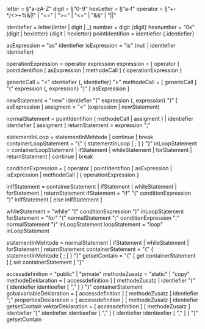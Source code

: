 letter = §"a-zA-Z"
digit = §"0-9"
hexLetter = §"a-f"
operator = §"+-*/<>~%&|!" | "==" | ">=" | "<=" | "&&" | "||"

identiefier = letter{letter | digit | _}
number = digit {digit}
hexnumber = "0x" (digit | hexletter) {digit | hexletter}
pointIdentifion = identiefier {.identiefier}

asExpression = "as" identiefier
isExpression = "is" (null | identiefier identiefier)



operationExpression = operator expression
expression = [ operator ] pointIdentifion [ asExpression | methodeCall ] { operationExpression }

genericCall = "<" identiefier {, identiefier} ">"
methodeCall = [ genericCall ] "(" expression {, expression} ")" [ asExpression ]

newStatement = "new" identiefier "(" expression {, expression} ")" [ asExpression ]
assigment = "=" (expression | newStatement)

normalStatement = pointIdentifion ( methodeCall | assigment ) | identiefier identiefier [ assigment ]
returnStatement = expression ";"

statementInLoop = statementInMehtode | continue | break
containerLoopStatement = "{" { statementInLoop [ ; ] } "}"
inLoopStatement = containerLoopStatement | ifStatement | whileStatement | forStatement | returnStatement | continue | break

conditionExpression = [ operator ] pointIdentifion [ asExpression | isExpression | methodeCall ] { operationExpression }

inIfStatement = containerStatement | ifStatement | whileStatement | forStatement | returnStatement
ifStatement = "if" "(" conditionExpression ")" inIfStatement [ else inIfStatement ]

whileStatement = "while" "(" conditionExpression ")" inLoopStatement
forStatement = "for" "(" normalStatement ";" conditionExpression ";" normalStatement ")" inLoopStatement
loopStatement = "loop" inLoopStatement

statementInMehtode = normalStatement | ifStatement | whileStatement | forStatement | returnStatement
containerStatement = "{" { statementInMehtode [ ; ] } "}"
getsetContain = "{" [ get containerStatement ] [ set containerStatement ] "}"

accessdefinition = "public" | "private"
methodeZusatz = "static" | "copy"
methodeDeklaration = [ accessdefinition ] [ methodeZusatz ] identiefier "(" { identiefier identieefier [ "," ] } ")" containerStatement
gobalvariableDeklaration = [ accessdefinition ] [ methodeZusatz ] identiefier ";"
propertiesDeklaration = [ accessdefinition ] [ methodeZusatz ] identiefier getsetContain
vektorDeklaration = [ accessdefinition ] [ methodeZusatz ] identiefier "[" identiefier identieefier [ "," ] { identiefier identieefier [ "," ] } "]" getsetContain

